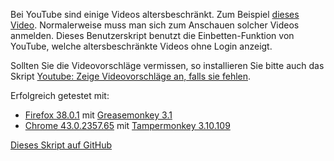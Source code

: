 Bei YouTube sind einige Videos altersbeschränkt. Zum Beispiel [dieses Video](https://www.youtube.com/watch?v=HmjUyKejzzI). Normalerweise muss man sich zum Anschauen solcher Videos anmelden. Dieses Benutzerskript benutzt die Einbetten-Funktion von YouTube, welche altersbeschränkte Videos ohne Login anzeigt.

Sollten Sie die Videovorschläge vermissen, so installieren Sie bitte auch das Skript [Youtube: Zeige Videovorschläge an, falls sie fehlen](https://greasyfork.org/scripts/11734-youtube-show-related-videos-if-missing).

Erfolgreich getestet mit:
- [Firefox 38.0.1](https://www.mozilla.org/firefox/new/) mit [Greasemonkey 3.1](https://addons.mozilla.org/firefox/addon/greasemonkey/)
- [Chrome 43.0.2357.65](https://www.google.com/chrome/) mit [Tampermonkey 3.10.109](https://chrome.google.com/webstore/detail/tampermonkey/dhdgffkkebhmkfjojejmpbldmpobfkfo)

[Dieses Skript auf GitHub](https://github.com/t-fr/userscripts/tree/master/Bypass%20YouTube%20age%20verification)